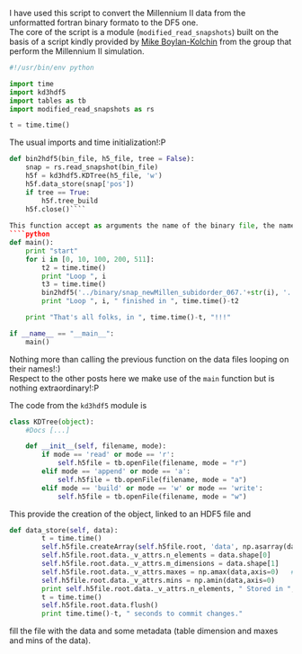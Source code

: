 <!-- 
.. link: 
.. description: 
.. tags: code, Python
.. date: 2011-12-02
.. title: From binaries to HDF5 using Python
.. slug: from-binaries-to-hdf5-using-python
-->

I have used this script to convert the Millennium II data from the unformatted fortran binary formato to the DF5 one.    
The core of the script is a module (<code>modified_read_snapshots</code>) built on the basis of a script kindly provided by <a href="http://mbk.ps.uci.edu/index.html" target="_blank" title="Mike Boylan-Kolchin">Mike Boylan-Kolchin</a> from the group that perform the Millennium II simulation.     

<!-- TEASER_END -->

````python
#!/usr/bin/env python    

import time
import kd3hdf5
import tables as tb
import modified_read_snapshots as rs

t = time.time()
````
    
The usual imports and time initialization!:P    
    
````python
def bin2hdf5(bin_file, h5_file, tree = False):
    snap = rs.read_snapshot(bin_file)
    h5f = kd3hdf5.KDTree(h5_file, 'w')
    h5f.data_store(snap['pos'])
    if tree == True:
        h5f.tree_build
    h5f.close()````
    
This function accept as arguments the name of the binary file, the name of the HDF5 file to be created and give the user the possibility to create a KDTree with the data. By default it won't create this tree. If no KDTree must be created the function only uses the part of the <code>kd3hdf5</code> module that store the data into the HDF5 file. We will have a brief view of this at the end of the post.    
````python
def main():
    print "start"
    for i in [0, 10, 100, 200, 511]:
        t2 = time.time()
        print "Loop ", i
        t3 = time.time()
        bin2hdf5('../binary/snap_newMillen_subidorder_067.'+str(i), '../hdf5/data_'+str(i))
        print "Loop ", i, " finished in ", time.time()-t2

    print "That's all folks, in ", time.time()-t, "!!!"

if __name__ == "__main__":
    main()
````
    
Nothing more than calling the previous function on the data files looping on their names!:)    
Respect to the other posts here we make use of the <code>main</code> function but is nothing extraordinary!:P    
    
The code from the <code>kd3hdf5</code> module is    
````python
class KDTree(object):
    #Docs [...]

    def __init__(self, filename, mode):
        if mode == 'read' or mode == 'r':
            self.h5file = tb.openFile(filename, mode = "r")
        elif mode == 'append' or mode == 'a':
            self.h5file = tb.openFile(filename, mode = "a")
        elif mode == 'build' or mode == 'w' or mode == 'write':
            self.h5file = tb.openFile(filename, mode = "w")
````
    
This provide the creation of the object, linked to an HDF5 file and    
    
````python    
def data_store(self, data):
        t = time.time()
        self.h5file.createArray(self.h5file.root, 'data', np.asarray(data), title='data')
        self.h5file.root.data._v_attrs.n_elements = data.shape[0]
        self.h5file.root.data._v_attrs.m_dimensions = data.shape[1]
        self.h5file.root.data._v_attrs.maxes = np.amax(data,axis=0)   # maxes and mins for each coord
        self.h5file.root.data._v_attrs.mins = np.amin(data,axis=0)
        print self.h5file.root.data._v_attrs.n_elements, " Stored in ", time.time()-t, "seconds."
        t = time.time()
        self.h5file.root.data.flush()
        print time.time()-t, " seconds to commit changes."
````
    
fill the file with the data and some metadata (table dimension and maxes and mins of the data).



